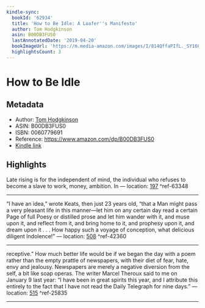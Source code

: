 ```yaml
---
kindle-sync:
  bookId: '62934'
  title: 'How to Be Idle: A Loafer''s Manifesto'
  author: Tom Hodgkinson
  asin: B00DB3FUS0
  lastAnnotatedDate: '2019-04-20'
  bookImageUrl: 'https://m.media-amazon.com/images/I/814QffaPIfL._SY160.jpg'
  highlightsCount: 3
---
```

# How to Be Idle
## Metadata
* Author: [Tom Hodgkinson](https://www.amazon.comundefined)
* ASIN: B00DB3FUS0
* ISBN: 0060779691
* Reference: https://www.amazon.com/dp/B00DB3FUS0
* [Kindle link](kindle://book?action=open&asin=B00DB3FUS0)

## Highlights
Late rising is for the independent of mind, the individual who refuses to become a slave to work, money, ambition. In — location: [197](kindle://book?action=open&asin=B00DB3FUS0&location=197) ^ref-63348

---
“I have an idea,” wrote Keats, then just 23 years old, “that a Man might pass a very pleasant life in this manner—let him on any certain day read a certain Page of full Poesy or distilled prose and let him wander with it, and muse upon it, and reflect from it, and bring home to it, and prophesy upon it, and dream upon it . . . How happy such a voyage of conception, what delicious diligent Indolence!” — location: [508](kindle://book?action=open&asin=B00DB3FUS0&location=508) ^ref-42360

---
receptive.” How much better life would be if we began the day with a poem rather than the empty prattle of newspapers, with their diet of fear, hate, envy and jealousy. Newspapers are merely a negative diversion from the self, a bit like soap operas. The writer Marcel Theroux said to me on January 9 last year: “I have been in great spirits this year, and I attribute this entirely to the fact that I have not read the Daily Telegraph for nine days.” — location: [515](kindle://book?action=open&asin=B00DB3FUS0&location=515) ^ref-25835

---
